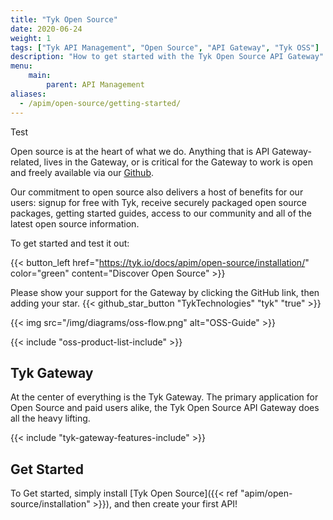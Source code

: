 ```yaml
---
title: "Tyk Open Source"
date: 2020-06-24
weight: 1
tags: ["Tyk API Management", "Open Source", "API Gateway", "Tyk OSS"]
description: "How to get started with the Tyk Open Source API Gateway"
menu:
    main:
        parent: API Management
aliases:
  - /apim/open-source/getting-started/
---
```



Test

Open source is at the heart of what we do. Anything that is API Gateway-related, lives in the Gateway, or is critical for the Gateway to work is open and freely available via our [Github](https://github.com/TykTechnologies/).

Our commitment to open source also delivers a host of benefits for our users: signup for free with Tyk, receive securely packaged open source packages, getting started guides, access to our community and all of the latest open source information.

To get started and test it out:

{{< button_left href="https://tyk.io/docs/apim/open-source/installation/" color="green" content="Discover Open Source" >}}


Please show your support for the Gateway by clicking the GitHub link, then adding your star.
{{< github_star_button "TykTechnologies" "tyk" "true" >}}


{{< img src="/img/diagrams/oss-flow.png" alt="OSS-Guide" >}}

{{< include "oss-product-list-include" >}}

## Tyk Gateway

At the center of everything is the Tyk Gateway.  The primary application for Open Source and paid users alike, the Tyk Open Source API Gateway does all the heavy lifting.

{{< include "tyk-gateway-features-include" >}}

## Get Started

To Get started, simply install [Tyk Open Source]({{< ref "apim/open-source/installation" >}}), and then create your first API!
